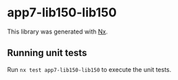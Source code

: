 # app7-lib150-lib150

This library was generated with [Nx](https://nx.dev).

## Running unit tests

Run `nx test app7-lib150-lib150` to execute the unit tests.
